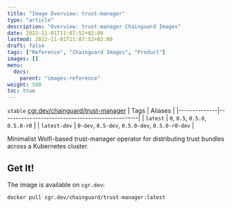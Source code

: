 ```yaml
---
title: "Image Overview: trust-manager"
type: "article"
description: "Overview: trust-manager Chainguard Images"
date: 2022-11-01T11:07:52+02:00
lastmod: 2022-11-01T11:07:52+02:00
draft: false
tags: ["Reference", "Chainguard Images", "Product"]
images: []
menu:
  docs:
    parent: "images-reference"
weight: 500
toc: true
---
```


`stable` [cgr.dev/chainguard/trust-manager](https://github.com/chainguard-images/images/tree/main/images/trust-manager)
| Tags         | Aliases                                         |
|--------------|-------------------------------------------------|
| `latest`     | `0`, `0.5`, `0.5.0`, `0.5.0-r0`                 |
| `latest-dev` | `0-dev`, `0.5-dev`, `0.5.0-dev`, `0.5.0-r0-dev` |



Minimalist Wolfi-based trust-manager operator for distributing trust bundles across a Kubernetes cluster.

## Get It!

The image is available on `cgr.dev`:

```
docker pull cgr.dev/chainguard/trust-manager:latest
```

